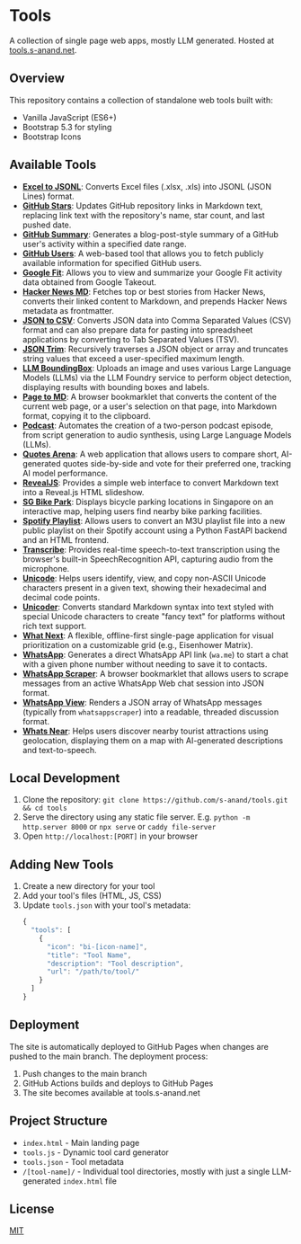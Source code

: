 # Tools

A collection of single page web apps, mostly LLM generated. Hosted at [tools.s-anand.net](https://tools.s-anand.net).

## Overview

This repository contains a collection of standalone web tools built with:
- Vanilla JavaScript (ES6+)
- Bootstrap 5.3 for styling
- Bootstrap Icons

## Available Tools

- **[Excel to JSONL](./excel2jsonl/)**: Converts Excel files (.xlsx, .xls) into JSONL (JSON Lines) format.
- **[GitHub Stars](./githubstars/)**: Updates GitHub repository links in Markdown text, replacing link text with the repository's name, star count, and last pushed date.
- **[GitHub Summary](./githubsummary/)**: Generates a blog-post-style summary of a GitHub user's activity within a specified date range.
- **[GitHub Users](./githubusers/)**: A web-based tool that allows you to fetch publicly available information for specified GitHub users.
- **[Google Fit](./googlefit/)**: Allows you to view and summarize your Google Fit activity data obtained from Google Takeout.
- **[Hacker News MD](./hackernewsmd/)**: Fetches top or best stories from Hacker News, converts their linked content to Markdown, and prepends Hacker News metadata as frontmatter.
- **[JSON to CSV](./json2csv/)**: Converts JSON data into Comma Separated Values (CSV) format and can also prepare data for pasting into spreadsheet applications by converting to Tab Separated Values (TSV).
- **[JSON Trim](./jsontrim/)**: Recursively traverses a JSON object or array and truncates string values that exceed a user-specified maximum length.
- **[LLM BoundingBox](./llmboundingbox/)**: Uploads an image and uses various Large Language Models (LLMs) via the LLM Foundry service to perform object detection, displaying results with bounding boxes and labels.
- **[Page to MD](./page2md/)**: A browser bookmarklet that converts the content of the current web page, or a user's selection on that page, into Markdown format, copying it to the clipboard.
- **[Podcast](./podcast/)**: Automates the creation of a two-person podcast episode, from script generation to audio synthesis, using Large Language Models (LLMs).
- **[Quotes Arena](./quotesarena/)**: A web application that allows users to compare short, AI-generated quotes side-by-side and vote for their preferred one, tracking AI model performance.
- **[RevealJS](./revealjs/)**: Provides a simple web interface to convert Markdown text into a Reveal.js HTML slideshow.
- **[SG Bike Park](./sgbikepark/)**: Displays bicycle parking locations in Singapore on an interactive map, helping users find nearby bike parking facilities.
- **[Spotify Playlist](./spotifyplaylist/)**: Allows users to convert an M3U playlist file into a new public playlist on their Spotify account using a Python FastAPI backend and an HTML frontend.
- **[Transcribe](./transcribe/)**: Provides real-time speech-to-text transcription using the browser's built-in SpeechRecognition API, capturing audio from the microphone.
- **[Unicode](./unicode/)**: Helps users identify, view, and copy non-ASCII Unicode characters present in a given text, showing their hexadecimal and decimal code points.
- **[Unicoder](./unicoder/)**: Converts standard Markdown syntax into text styled with special Unicode characters to create "fancy text" for platforms without rich text support.
- **[What Next](./whatnext/)**: A flexible, offline-first single-page application for visual prioritization on a customizable grid (e.g., Eisenhower Matrix).
- **[WhatsApp](./whatsapp/)**: Generates a direct WhatsApp API link (`wa.me`) to start a chat with a given phone number without needing to save it to contacts.
- **[WhatsApp Scraper](./whatsappscraper/)**: A browser bookmarklet that allows users to scrape messages from an active WhatsApp Web chat session into JSON format.
- **[WhatsApp View](./whatsappview/)**: Renders a JSON array of WhatsApp messages (typically from `whatsappscraper`) into a readable, threaded discussion format.
- **[Whats Near](./whatsnear/)**: Helps users discover nearby tourist attractions using geolocation, displaying them on a map with AI-generated descriptions and text-to-speech.

## Local Development

1. Clone the repository: `git clone https://github.com/s-anand/tools.git && cd tools`
2. Serve the directory using any static file server. E.g. `python -m http.server 8000` or `npx serve` or `caddy file-server`
3. Open `http://localhost:[PORT]` in your browser

## Adding New Tools

1. Create a new directory for your tool
2. Add your tool's files (HTML, JS, CSS)
3. Update `tools.json` with your tool's metadata:
   ```js
   {
     "tools": [
       {
         "icon": "bi-[icon-name]",
         "title": "Tool Name",
         "description": "Tool description",
         "url": "/path/to/tool/"
       }
     ]
   }
   ```

## Deployment

The site is automatically deployed to GitHub Pages when changes are pushed to the main branch. The deployment process:

1. Push changes to the main branch
2. GitHub Actions builds and deploys to GitHub Pages
3. The site becomes available at tools.s-anand.net

## Project Structure

- `index.html` - Main landing page
- `tools.js` - Dynamic tool card generator
- `tools.json` - Tool metadata
- `/[tool-name]/` - Individual tool directories, mostly with just a single LLM-generated `index.html` file

## License

[MIT](LICENSE)
